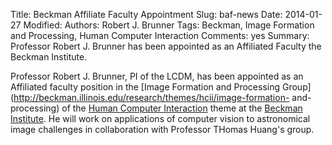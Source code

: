 Title: Beckman Affiliate Faculty Appointment
Slug: baf-news
Date: 2014-01-27
Modified: 
Authors: Robert J. Brunner
Tags: Beckman, Image Formation and Processing, Human Computer Interaction
Comments: yes
Summary: Professor Robert J. Brunner has been appointed as an Affiliated Faculty the Beckman Institute.

Professor Robert J. Brunner, PI of the LCDM, has been appointed as an
Affiliated faculty position in the [Image Formation and Processing
Group](http://beckman.illinois.edu/research/themes/hcii/image-formation-
and-processing) of the [Human Computer
Interaction](http://beckman.illinois.edu/research/themes/hcii) theme at
the [Beckman Institute](http://beckman.illinois.edu). He will work on
applications of computer vision to astronomical image challenges in
collaboration with Professor THomas Huang's group.
